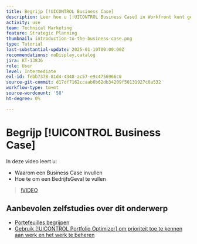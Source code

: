 ```yaml
---
title: Begrijp [!UICONTROL Business Case]
description: Leer hoe u [!UICONTROL Business Case] in Workfront kunt gebruiken om aangevraagde projecten te evalueren en deze te vergelijken met andere projecten in uw portfolio.
activity: use
team: Technical Marketing
feature: Strategic Planning
thumbnail: introduction-to-the-business-case.png
type: Tutorial
last-substantial-update: 2025-01-10T00:00:00Z
recommendations: noDisplay,catalog
jira: KT-13836
role: User
level: Intermediate
exl-id: febb7378-81d4-4348-ac57-e9c4756966c0
source-git-commit: d17df7162ccaab6b62db34209f50131927c0a532
workflow-type: tm+mt
source-wordcount: '58'
ht-degree: 0%

---
```


# Begrijp [!UICONTROL Business Case]

In deze video leert u:

* Waarom een Business Case invullen
* Hoe te om een BedrijfsGeval te vullen

>[!VIDEO](https://video.tv.adobe.com/v/3442843/?quality=12&learn=on&enablevpops)

## Aanbevolen zelfstudies over dit onderwerp

* [Portefeuilles begrijpen](/help/portfolios-and-programs/overview-of-adobe-workfront-portfolios.md)
* [Gebruik [!UICONTROL Portfolio Optimizer] om prioriteit toe te kennen aan werk en het werk te beheren](/help/portfolios-and-programs/prioritize-and-manage-work-with-portfolios.md)
